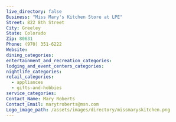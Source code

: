 ```yaml
---
live_directory: false
Business: "Miss Mary's Kitchen Store at LPE"
Street: 822 8th Street
City: Greeley
State: Colorado
Zip: 80631
Phone: (970) 351-6222
Website:
dining_categories:
entertainment_and_recreation_categories:
lodging_and_event_centers_categories:
nightlife_categories:
retail_categories:
  - appliances
  - gifts-and-hobbies
service_categories:
Contact_Name: Mary Roberts
Contact_Email: marytroberts@msn.com
Logo_image_path: /assets/images/directory/missmaryskitchen.png
---
```



